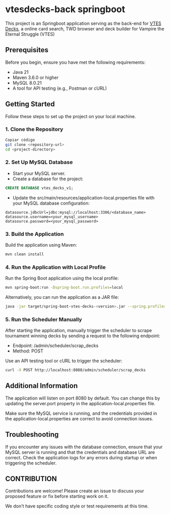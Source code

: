 # vtesdecks-back springboot

This project is an Springboot application serving as the back-end for [VTES Decks](vtesdecks.com), a online card search,
TWD browser and deck builder for Vampire the Eternal Struggle (VTES)

## Prerequisites

Before you begin, ensure you have met the following requirements:

- Java 21
- Maven 3.6.0 or higher
- MySQL 8.0.21
- A tool for API testing (e.g., Postman or cURL)

## Getting Started

Follow these steps to set up the project on your local machine.

### 1. Clone the Repository

```bash
Copiar código
git clone <repository-url>
cd <project-directory>
```

### 2. Set Up MySQL Database

- Start your MySQL server.
- Create a database for the project:

```sql 
CREATE DATABASE vtes_decks_v1;
````

- Update the src/main/resources/application-local.properties file with your MySQL database configuration:

```properties
datasource.jdbcUrl=jdbc:mysql://localhost:3306/<database_name>
datasource.username=<your_mysql_username>
datasource.password=<your_mysql_password>
```

### 3. Build the Application

Build the application using Maven:

```bash
mvn clean install
```

### 4. Run the Application with Local Profile

Run the Spring Boot application using the local profile:

```bash
mvn spring-boot:run -Dspring-boot.run.profiles=local
```

Alternatively, you can run the application as a JAR file:

```bash
java -jar target/spring-boot-vtes-decks-<version>.jar --spring.profiles.active=local
```

### 5. Run the Scheduler Manually

After starting the application, manually trigger the scheduler to scrape tournament winning decks by sending a request
to the following endpoint:

- Endpoint: /admin/scheduler/scrap_decks
- Method: POST

Use an API testing tool or cURL to trigger the scheduler:

```bash
curl -X POST http://localhost:8080/admin/scheduler/scrap_decks
```

## Additional Information

The application will listen on port 8080 by default. You can change this by updating the server.port property in the
application-local.properties file.

Make sure the MySQL service is running, and the credentials provided in the application-local.properties are correct to
avoid connection issues.

## Troubleshooting

If you encounter any issues with the database connection, ensure that your MySQL server is running and that the
credentials and database URL are correct.
Check the application logs for any errors during startup or when triggering the scheduler.

## CONTRIBUTION

Contributions are welcome! Please create an issue to discuss your proposed feature or fix before starting work on it.

We don't have specific coding style or test requirements at this time.
